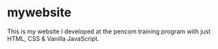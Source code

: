 # mywebsite
This is my website I developed at the pencom training program with just HTML, CSS &amp; Vanilla JavaScript.
